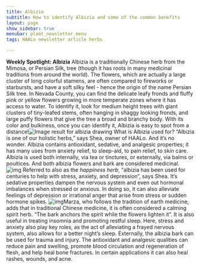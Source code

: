 ```yaml
---
title: Albizia
subtitle: How to identify Albizia and some of the common benefits
layout: page
show_sidebar: true
menubar: plant_newsletter_menu
tags: HAALo newsletter article herbs

---
```






**Weekly Spotlight: Albizia**
Albizia is a traditionally Chinese herb from the Mimosa, or Persian Silk, tree (though it has roots in many medicinal traditions from around the world). The flowers, which are actually a large cluster of long colorful stamens, are often compared to fireworks or starbursts, and have a soft silky feel - hence the origin of the name Persian Silk tree. In Nevada County, you can find the delicate leafy fronds and fluffy pink or yellow flowers growing in more temperate zones where it has access to water. To identify it, look for medium height trees with giant clusters of tiny-leafed stems, often hanging in shaggy looking fronds, and large puffy flowers that give the tree a broad and branchy body. With its color and bulkiness, once you can identify it, Albizia is easy to spot from a distance!![Image result for albizia drawing](https://lh5.googleusercontent.com/bz9f_OXhkPp9vUGclAUXeYCio89ogSqP4-Z2zVutKjzCygfBEsC0wKPvYoiqj8xn17V5-AFvlSLmOVa-7nFAmhG69oO5UG_Hpk2mvbECAAJQhEGBBwxFZpRzdswTkovI7Z1_g-pI)
What is Albizia used for?
“Albizia is one of our holistic herbs,” says Shea, owner of HAALo. And it’s no wonder. Albizia contains antioxidant, sedative, and analgesic properties; it has many uses from anxiety relief, to sleep-aid, to pain relief, to skin care.
Albizia is used both internally, via tea or tinctures, or externally, via balms or poultices. And both albizia flowers and bark are considered medicinal.![img](https://lh3.googleusercontent.com/pAw6NTA_U8-Jauio4pxIAixbLRjFFsHVZl6urq6tRmw5IbMTmpr9HiN0EOY5icyaGo822Ouq3BMumbQNaZI_EDPk-R5X4DPDoPd4rE3YSown1MTK_sn1c7Xl2NJcLVm_enC3r7ws)
Referred to also as the *happiness herb*, “albizia has been used for centuries to help with stress, anxiety, and depression”, says Shea. It’s sedative properties dampen the nervous system and even out hormonal imbalances when stressed or anxious. In doing so, it can also alleviate feelings of depression or irrational anger that arise from stress or sudden hormone spikes.
![img](https://lh6.googleusercontent.com/GIO8AIP6skH65eOCGTs35Ef8loXjMtPdClr1jLRsAWzLO2DyuHZNjkCWlp46G7HxVjyUaPWOqQQVTIq0U-HWcU8M-AjmMgL4qzw8393Mys3wjy7t9gb-EE90L4EaSWLWecsBqKWi)Marza, who follows the tradition of earth medicine, adds that in traditional Chinese medicine, it is often considered a calming spirit herb. “The bark anchors the spirit while the flowers lighten it”. 
It is also useful in treating insomnia and promoting restful sleep. Here, stress and anxiety also play key roles, as the act of alleviating a frayed nervous system, also allows for a better night’s sleep.
Externally, the albizia bark can be used for trauma and injury. The antioxidant and analgesic qualities can reduce pain and swelling, promote blood circulation and regeneration of flesh, and help heal bone fractures. In certain applications it can also heal rashes, wounds, and acne.